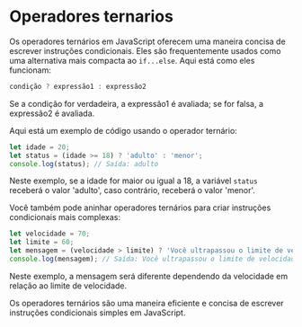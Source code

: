 # Operadores ternarios

Os operadores ternários em JavaScript oferecem uma maneira concisa de escrever instruções condicionais. Eles são frequentemente usados como uma alternativa mais compacta ao `if...else`. Aqui está como eles funcionam:

```javascript
condição ? expressão1 : expressão2
```

Se a condição for verdadeira, a expressão1 é avaliada; se for falsa, a expressão2 é avaliada.

Aqui está um exemplo de código usando o operador ternário:

```javascript
let idade = 20;
let status = (idade >= 18) ? 'adulto' : 'menor';
console.log(status); // Saída: adulto
```

Neste exemplo, se a idade for maior ou igual a 18, a variável `status` receberá o valor 'adulto', caso contrário, receberá o valor 'menor'.

Você também pode aninhar operadores ternários para criar instruções condicionais mais complexas:

```javascript
let velocidade = 70;
let limite = 60;
let mensagem = (velocidade > limite) ? 'Você ultrapassou o limite de velocidade' : (velocidade === limite) ? 'Você está na velocidade limite' : 'Você está dentro do limite de velocidade';
console.log(mensagem); // Saída: Você ultrapassou o limite de velocidade
```

Neste exemplo, a mensagem será diferente dependendo da velocidade em relação ao limite de velocidade.

Os operadores ternários são uma maneira eficiente e concisa de escrever instruções condicionais simples em JavaScript.